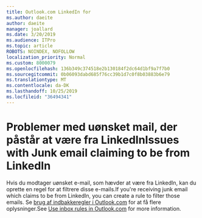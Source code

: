 ```yaml
---
title: Outlook.com LinkedIn for
ms.author: daeite
author: daeite
manager: joallard
ms.date: 3/20/2019
ms.audience: ITPro
ms.topic: article
ROBOTS: NOINDEX, NOFOLLOW
localization_priority: Normal
ms.custom: 8000079
ms.openlocfilehash: 136b349c374518e2b130184f2dc64d1bf9a7f7b0
ms.sourcegitcommit: 0b06093dabd685f76cc39b1d7c0f8b03883b6e79
ms.translationtype: MT
ms.contentlocale: da-DK
ms.lasthandoff: 10/25/2019
ms.locfileid: "36494341"
---
```

# <a name="issues-with-junk-email-claiming-to-be-from-linkedin"></a><span data-ttu-id="be17d-102">Problemer med uønsket mail, der påstår at være fra LinkedIn</span><span class="sxs-lookup"><span data-stu-id="be17d-102">Issues with Junk email claiming to be from LinkedIn</span></span>

<span data-ttu-id="be17d-103">Hvis du modtager uønsket e-mail, som hævder at være fra LinkedIn, kan du oprette en regel for at filtrere disse e-mails.</span><span class="sxs-lookup"><span data-stu-id="be17d-103">If you're receiving junk email which claims to be from LinkedIn, you can create a rule to filter those emails.</span></span>
<span data-ttu-id="be17d-104">Se [brug af indbakkeregler i Outlook.com](https://aka.ms/OutlookComInboxRules) for at få flere oplysninger.</span><span class="sxs-lookup"><span data-stu-id="be17d-104">See [Use inbox rules in Outlook.com](https://aka.ms/OutlookComInboxRules) for more information.</span></span>


